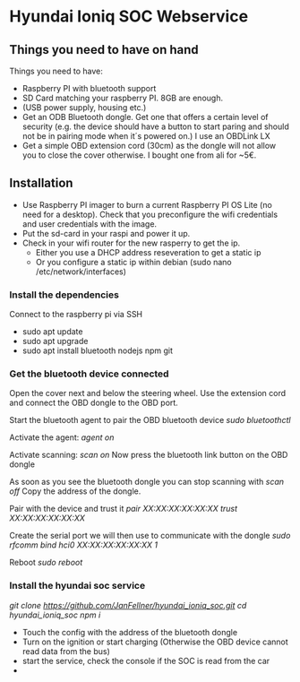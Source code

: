 # Hyundai Ioniq SOC Webservice

## Things you need to have on hand
Things you need to have:
- Raspberry PI with bluetooth support
- SD Card matching your raspberry PI. 8GB are enough.
- (USB power supply, housing etc.)
- Get an ODB Bluetooth dongle. Get one that offers a certain level of security (e.g. the device should have a button to start paring and should not be in pairing mode when it´s powered on.) I use an OBDLink LX
- Get a simple OBD extension cord (30cm) as the dongle will not allow you to close the cover otherwise. I bought one from ali for ~5€.

## Installation
* Use Raspberry PI imager to burn a current Raspberry PI OS Lite (no need for a desktop). Check that you preconfigure the wifi credentials and user credentials with the image.
* Put the sd-card in your raspi and power it up.
* Check in your wifi router for the new rasperry to get the ip.
  * Either you use a DHCP address reseveration to get a static ip
  * Or you configure a static ip within debian (sudo nano /etc/network/interfaces)

### Install the dependencies
Connect to the raspberry pi via SSH
- sudo apt update
- sudo apt upgrade
- sudo apt install bluetooth nodejs npm git

### Get the bluetooth device connected
Open the cover next and below the steering wheel. Use the extension cord and connect the OBD dongle to the OBD port.

Start the bluetooth agent to pair the OBD bluetooth device
*sudo bluetoothctl*

Activate the agent:
*agent on*

Activate scanning:
*scan on*
Now press the bluetooth link button on the OBD dongle

As soon as you see the bluetooth dongle you can stop scanning with *scan off*
Copy the address of the dongle.

Pair with the device and trust it
*pair XX:XX:XX:XX:XX:XX*
*trust XX:XX:XX:XX:XX:XX*

Create the serial port we will then use to communicate with the dongle
*sudo rfcomm bind hci0 XX:XX:XX:XX:XX:XX 1*

Reboot
*sudo reboot*

### Install the hyundai soc service
*git clone https://github.com/JanFellner/hyundai_ioniq_soc.git*
*cd hyundai_ioniq_soc*
*npm i*

- Touch the config with the address of the bluetooth dongle
- Turn on the ignition or start charging (Otherwise the OBD device cannot read data from the bus)
- start the service, check the console if the SOC is read from the car
- 
